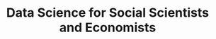 ---
id: "wiso-ds" # nochmal überlegen
method: "Vorlesung und Übung"
institution: "Fakultät für Wirtschafts- und Sozialwissenschaften"
title: "Data Science for Social Scientists and Economists"
title_project:
title_short: "WiSo Data Science"
period: "Apr 23 ­­- Mar 24 (12 months)"
foerderlinie: "Fachspezifische Data Literacy"
round: "2"
lecture2go: "71157"
uhh_url: "https://www.hcl.uni-hamburg.de/ddlitlab/data-literacy-lehrlabor/zweite-foerderrunde/10-wiso-data-science.html"
contributors: "Victoria Hünewaldt, Lisa Wegner"
mentors: "Prof. Dr. Ulrich Fritsche, Max Weinig"
quote: "Universitäre Kurse sind dringend nötig. Sie können Studierende in die Lage versetzen, in einer durch Digitalität geprägten Welt, gesellschaftliche und wirtschaftliche Veränderungen zu verstehen und aktiv zu gestalten."
text: |
    ### Das Projekt WiSo Data Science

    Ziel des Projekts ist, Studierenden der Sozialökonomie Data Science näherzubringen. In einem hybriden Kurs sollen sie theoretisches und praktisches Wissen über Regressions- und Klassifikationsverfahren erlernen. Die hybride Vorlesung wird durch Code-Beispiele ergänzt, sodass bereits hier "hands-on" Wissen vermittelt wird. In der rein digitalen Übung wird das erworbene Wissen durch kleine Übungsaufgaben praktisch angewendet. Die Studierenden arbeiten kollaborativ in Kleingruppen mit JupyterHub und dokumentieren ihre Ergebnisse in Quarto, erlernen Projektdokumentation und erwerben Wissen via Pair-Programming.

    Zwei Übungsleiterinnen und fünf Tutor:innen unterstützen die Studierenden. Die Übungsleiterinnen bereiten das Material vor und geben eine Einführung, während die Tutor:innen die Gruppen unterstützen. Lösungen werden im Plenum besprochen.

    Ziele des Kurses sind es, Unsicherheiten im Umgang mit Daten abzubauen und das Programmieren mit R anhand fachnaher Beispiele zu vermitteln. Nach Abschluss sollen die Studierenden selbstständig Datenanalysen für eigene Forschungsprojekte durchführen können. Zusätzlich bereitet der Kurs auf kollaboratives Arbeiten vor und ermutigt zur gemeinsamen Problemlösung.

    ### Rückblick und Ergebnisse

    Folgende zentrale Ergebnisse wurden erreicht: Eine Einführung in die praktische Bedeutung von Daten, statistischen/machine learning-Methoden und "Big Data" für wirtschafts- und sozialwissenschaftliche Fragen. Darauf folgte eine grundlegende Einführung in die Programmierung mit R, was den Studierenden ermöglicht, eigenständig kleinere Forschungsprojekte zu erstellen und den Code anderer Forschender nachzuvollziehen. Sie erlernten ein Spektrum von Data-Science-Methoden, einschließlich Datentransformationen, Visualisierung und einfachen Methoden des statistischen Lernens, wobei der Fokus auf "supervised learning" lag.

    Grundlegende Ideen zu in-sample/out-of-sample Prognose- bzw. Klassifikationsperformance sowie das Problem der Dimensionsreduktion (z.B. bei Lasso- und Ridge-Modellen oder Pruning von Regressionsbäumen) wurden behandelt. Praktische Programmiererfahrung wurde an konkreten Beispielen aus der Sozial- und Wirtschaftswissenschaft vermittelt. Quarto-Präsentationen in der Vorlesung erklärten parallel zu theoretischen Konzepten die Umsetzung mit Code-Snippets, die als Basis für eigene Analysen in den Übungen dienten.

    Die Erstellung von Grafiken und das theoretische Wissen über Design-Prinzipien für Datenvisualisierungen wurden praktisch und theoretisch erlernt, wichtig für die Nutzung empirischer Daten in Studien- und Abschlussarbeiten. Studierende wurden zudem für Prinzipien von Open Science und Reproduzierbarkeit sensibilisiert. Zwei Praxisvorträge von Absolvent:innen des Fachbereichs Sozialökonomie boten Einblicke in berufliche Entwicklungsmöglichkeiten im Bereich Data Science und trugen zur Berufsfeldorientierung bei.

    ### Tipps von Lehrenden für Lehrende

    Durch die Vorlesung gab es eine verstärkte Nutzung von Quarto (Slides) mit der Einbindung von Code-Snippets und Erfahrungen mit Quarto als didaktischem Tool. Durch das Online-Tutorium ergab sich eine intensivere Auseinandersetzung und didaktische Weiterentwicklung mit den Tools in Zoom (Breakout-Räume, Umfragen). Durch das neue Lehrkonzept mit Kleingruppenarbeit konnten die didaktischen Kompetenzen bei der Unterstützung von Kleingruppen erweitert werden. Darüber hinaus wurden intensiv die Möglichkeiten von OpenOlat und JupyterHub zum kollaborativen Arbeiten erprobt.

    Insgesamt konnten alle Lehrpersonen von der Nutzung von Quarto in Lehrveranstaltungen profitieren, insbesondere durch umfassende Code-Dokumentation, die Erstellung von Slides und Klausuren. Darüber hinaus wurden Erfahrungen im Umgang mit und der Einbeziehung von Tutor:innen im digitalen Raum erworben.

image: "https://www.hcl.uni-hamburg.de/16954251/stable-diffusion-data-visualisation-94e896d544a778c9df6da1c6d6aa5efeb3de405f.jpg"
image_credit: "Scott Graham / unsplash"
link_external:
stine: "WiSe 2023/24:  Vorlesung & Übung https://www.stine.uni-hamburg.de/scripts/mgrqispi.dll?APPNAME=CampusNet&PRGNAME=COURSEDETAILS&ARGUMENTS=-N000000000000001,-N000605,-N0,-N387135210033408,-N387135210033409,-N0,-N0,-N3,-AxSiwVNRtcg5kv-WKWQLbeZl6muH54D6pYYLCYSoLmUDdxDNtQMpAYWWhQdZCWuP7Hf99cQUkOWULfIPmCY7j4U5ZrgRh4Yl9xQl64zA8Yo5MxgUlPMLzffGgVDGdmq5QV-R9fqU9QDRCmupkeZPsOD6W7NyFPdoVQMBwmUHHfIPScjH-4ILCfZ5fxoPd7umhRjLUVBwhPfWvWZWTPZn-RuPCrqFZmomYQYLICQLHYYZWPfaAVQ5oPSpQvBUMVURHQgHVWd5NVB5lWDlZeUPDQqmFOzmjONUgeDUbHgoV4kZbfBedHBLteNyjfoKPRBRLcMPA3vNwQo5QeZUgPUn63uotHzGZOUpxmqyZxYmQ7-LQeuAgWQoNfILz7WU0RbZ73Sml7-pgefLIcYGFmMW8RMUyfj5frD5xWNZoxWKeWBKo3SAbRqKIcuUIxUUHcuAYxYcwefAHxZWZ3YHpQoLuHjFZPfL6PuWMRMU0cBytfBmqvBwteDR5WIHL3zAXOzPqxWoNCWUZ4QPQOIVdRUPgfSAH7ZmZxUcFeNKEHYaAvuRYPYBAVZBN7MR8HzAIRSadrq5BmBm9HfPfPNHCHg5F4WmHQgPe4qwQRfUZRdWQCYUCxuV-xULHcIpdeY5aedHTRW5lPf5PcqR8OzZYRIUycj5dcjATRIP04gL-VU5wQZftQgWJxU5jRdWYmfmNRgpWfY5hfzoUWfLMxzwSvqZWHNWyQYZWfYwpWMRzQNGZYoLg7qLScMLjOuU5WYGfxDGQ"
---